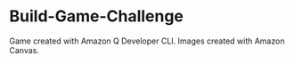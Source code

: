 # Build-Game-Challenge
Game created with Amazon Q Developer CLI.  Images created with Amazon Canvas.
